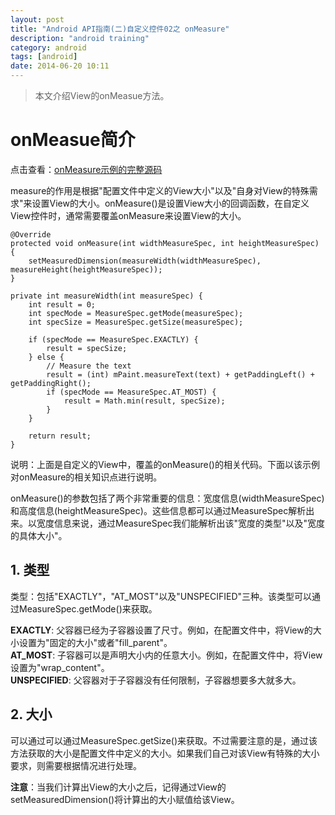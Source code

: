 ```yaml
---
layout: post
title: "Android API指南(二)自定义控件02之 onMeasure"
description: "android training"
category: android
tags: [android]
date: 2014-06-20 10:11
---
```



> 本文介绍View的onMeasue方法。


<a name="anchor1"></a>
# onMeasue简介

点击查看：[onMeasure示例的完整源码](TODO)

measure的作用是根据"配置文件中定义的View大小"以及"自身对View的特殊需求"来设置View的大小。onMeasure()是设置View大小的回调函数，在自定义View控件时，通常需要覆盖onMeasure来设置View的大小。


    @Override  
    protected void onMeasure(int widthMeasureSpec, int heightMeasureSpec) {   
        setMeasuredDimension(measureWidth(widthMeasureSpec), measureHeight(heightMeasureSpec));  
    }   

    private int measureWidth(int measureSpec) {   
        int result = 0;  
        int specMode = MeasureSpec.getMode(measureSpec);  
        int specSize = MeasureSpec.getSize(measureSpec);  
  
        if (specMode == MeasureSpec.EXACTLY) {   
            result = specSize;  
        } else {   
            // Measure the text  
            result = (int) mPaint.measureText(text) + getPaddingLeft() + getPaddingRight();  
            if (specMode == MeasureSpec.AT_MOST) {   
                result = Math.min(result, specSize);
            }   
        }   
  
        return result;
    }

说明：上面是自定义的View中，覆盖的onMeasure()的相关代码。下面以该示例对onMeasure的相关知识点进行说明。

onMeasure()的参数包括了两个非常重要的信息：宽度信息(widthMeasureSpec)和高度信息(heightMeasureSpec)。这些信息都可以通过MeasureSpec解析出来。以宽度信息来说，通过MeasureSpec我们能解析出该"宽度的类型"以及"宽度的具体大小"。

## 1. 类型

类型：包括"EXACTLY"，"AT_MOST"以及"UNSPECIFIED"三种。该类型可以通过MeasureSpec.getMode()来获取。

**EXACTLY**: 父容器已经为子容器设置了尺寸。例如，在配置文件中，将View的大小设置为"固定的大小"或者"fill_parent"。  
**AT_MOST**: 子容器可以是声明大小内的任意大小。例如，在配置文件中，将View设置为"wrap_content"。  
**UNSPECIFIED**: 父容器对于子容器没有任何限制，子容器想要多大就多大。


## 2. 大小

可以通过可以通过MeasureSpec.getSize()来获取。不过需要注意的是，通过该方法获取的大小是配置文件中定义的大小。如果我们自己对该View有特殊的大小要求，则需要根据情况进行处理。



**注意**：当我们计算出View的大小之后，记得通过View的setMeasuredDimension()将计算出的大小赋值给该View。

